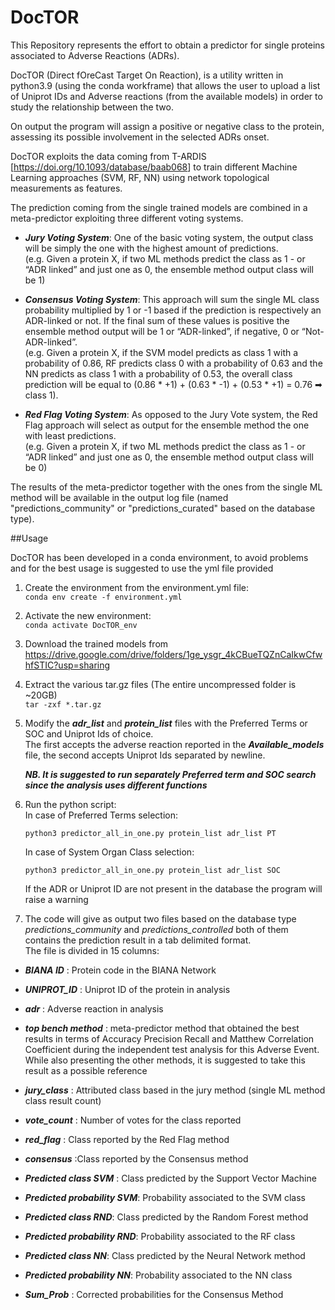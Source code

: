 # DocTOR
This Repository represents the effort to obtain a predictor for single 
proteins associated to Adverse Reactions (ADRs).

DocTOR (Direct fOreCast Target On Reaction), is a utility written in
python3.9 (using the conda workframe) that allows the user to upload
a list of Uniprot IDs and Adverse reactions (from the available models) in order to study the 
relationship between the two. 

On output the program will assign a positive or negative class to 
the protein, assessing its possible involvement in the selected ADRs
onset.

DocTOR exploits the data coming from T-ARDIS [<https://doi.org/10.1093/database/baab068>] 
to train different Machine Learning approaches (SVM, RF, NN) using network 
topological measurements as features. 

The prediction coming from the single trained models are combined in a meta-predictor exploiting three different voting 
systems.  
* ___Jury Voting System___: One of the basic voting system, the output class will be simply the one with the highest amount of predictions.   
(e.g. Given a protein X, if two ML methods predict the class as 1 - or “ADR linked” and just one as 0, the ensemble method output class will be 1)


* ___Consensus Voting System___: This approach will sum the single ML class probability multiplied by 1 or -1 based if the prediction is respectively an ADR-linked or not. If the final sum of these values is positive the ensemble method output will be 1 or “ADR-linked”, if negative, 0 or “Not-ADR-linked”.   
(e.g. Given a protein X, if the SVM model predicts as class 1 with a probability of 0.86, RF predicts class 0 with a probability of 0.63 and the NN predicts as class 1 with a probability of 0.53, the overall class prediction will be equal to (0.86 * +1) + (0.63 * -1) + (0.53 * +1) = 0.76 ➡ class 1).


* ___Red Flag Voting System___: As opposed to the Jury Vote system, the Red Flag approach will select as output for the ensemble method the one with least predictions.  
(e.g. Given a protein X, if two ML methods predict the class as 1 - or “ADR linked” and just one as 0, the ensemble method output class will be 0)



The results of the meta-predictor together with the ones from the single ML method will be available in the output log 
file (named "predictions_community" or "predictions_curated" based on the database type). 

##Usage

DocTOR has been developed in a conda environment, to avoid problems and for the best usage is suggested to use the yml 
 file provided

1. Create the environment from the environment.yml file:  
`conda env create -f environment.yml`


2. Activate the new environment:  
`conda activate DocTOR_env`  


3. Download the trained models from <https://drive.google.com/drive/folders/1ge_ysgr_4kCBueTQZnCaIkwCfwhfSTIC?usp=sharing>


4. Extract the various tar.gz files (The entire uncompressed folder is ~20GB)  
`tar -zxf *.tar.gz`


5. Modify the ***adr_list*** and ***protein_list*** files with the Preferred Terms or SOC and Uniprot Ids of choice.  
The first accepts the adverse reaction reported in the ***Available_models*** file, the second accepts Uniprot Ids 
separated by newline.

    ***NB. It is suggested to run separately Preferred term and SOC search since the analysis uses different functions***  


6. Run the python script:  
In case of Preferred Terms selection:  

       python3 predictor_all_in_one.py protein_list adr_list PT   
    In case of System Organ Class selection:  

       python3 predictor_all_in_one.py protein_list adr_list SOC  
    If the ADR or Uniprot ID are not present in the database the program will raise a warning


7. The code will give as output two files based on the database type _predictions_community_ and _predictions_controlled_
both of them contains the prediction result in a tab delimited format.  
The file is divided in 15 columns:  
* ___BIANA ID___ : Protein code in the BIANA Network


* ___UNIPROT_ID___ : Uniprot ID of the protein in analysis


* ___adr___ : Adverse reaction in analysis


* ___top bench method___ : meta-predictor method that obtained the best results in terms of Accuracy Precision Recall and Matthew Correlation Coefficient during the independent test analysis for this Adverse Event. While also presenting the other methods, it is suggested to take this result as a possible reference


* ___jury_class___ : Attributed class based in the jury method (single ML method class result count) 
* ___vote_count___ : Number of votes for the class reported


* ___red_flag___ : Class reported by the Red Flag method


* ___consensus___ :Class reported by the Consensus method


* ___Predicted class SVM___ : Class predicted by the Support Vector Machine
* ___Predicted probability SVM___: Probability associated to the SVM class
* ___Predicted class RND___: Class predicted by the Random Forest method
* ___Predicted probability RND___: Probability associated to the RF class
* ___Predicted class NN___: Class predicted by the Neural Network method 
* ___Predicted probability NN___: Probability associated to the NN class


* ___Sum_Prob___ : Corrected probabilities for the Consensus Method 
